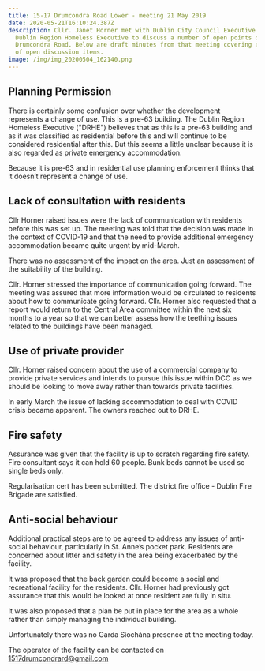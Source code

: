 ```yaml
---
title: 15-17 Drumcondra Road Lower - meeting 21 May 2019
date: 2020-05-21T16:10:24.387Z
description: Cllr. Janet Horner met with Dublin City Council Executive and the
  Dublin Region Homeless Executive to discuss a number of open points on 15-17
  Drumcondra Road. Below are draft minutes from that meeting covering a number
  of open discussion items.
image: /img/img_20200504_162140.png
---
```

## Planning Permission

There is certainly some confusion over whether the development represents a change of use. This is a pre-63 building.  The Dublin Region Homeless Executive ("DRHE") believes that as this is a pre-63 building and as it was classified as residential before this and will continue to be considered residential after this. But this seems a little unclear because it is also regarded as private emergency accommodation.

Because it is pre-63 and in residential use planning enforcement thinks that it doesn’t represent a change of use.

## Lack of consultation with residents

Cllr Horner raised issues were the lack of communication with residents before this was set up. The meeting was told that the decision was made in the context of COVID-19 and that the need to provide additional  emergency accommodation became quite urgent by mid-March.

There was no assessment of the impact on the area. Just an assessment of the suitability of the building.

Cllr. Horner stressed the importance of communication going forward. The meeting was assured that more information would be circulated to residents about how to communicate going forward.  Cllr. Horner also requested that a report would return to the Central Area committee within the next six months to a year so that we can better assess how the teething issues related to the buildings have been managed.

## Use of private provider

Cllr. Horner raised concern about the use of a commercial company to provide private services and intends to pursue this issue within DCC as we should be looking to move away rather than towards private facilities.

In early March the issue of lacking accommodation to deal with COVID crisis became apparent. The owners reached out to DRHE.

## Fire safety

Assurance was given that the facility is up to scratch regarding fire safety. Fire consultant says it can hold 60 people. Bunk beds cannot be used so single beds only.

Regularisation cert has been submitted.  The district fire office - Dublin Fire Brigade are satisfied. 

## Anti-social behaviour

Additional practical steps are to be agreed to address any issues of anti-social behaviour, particularly in St. Anne’s pocket park. Residents are concerned about litter and safety in the area being exacerbated by the facility. 

It was proposed that the back garden could become a social and recreational facility for the residents. Cllr. Horner had previously got assurance that this would be looked at once resident are fully in situ. 

It was also proposed that a plan be put in place for the area as a whole rather than simply managing the individual building.

Unfortunately there was no Garda Síochána presence at the meeting today.

The operator of the facility can be contacted on [1517drumcondrard@gmail.com](1517drumcondrard@gmail.com)